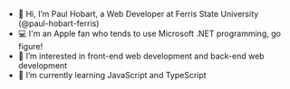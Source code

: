 - 👋 Hi, I’m Paul Hobart, a Web Developer at Ferris State University (@paul-hobart-ferris)
- 💻 I'm an Apple fan who tends to use Microsoft .NET programming, go figure!
- 👀 I’m interested in front-end web development and back-end web development
- 🌱 I’m currently learning JavaScript and TypeScript
